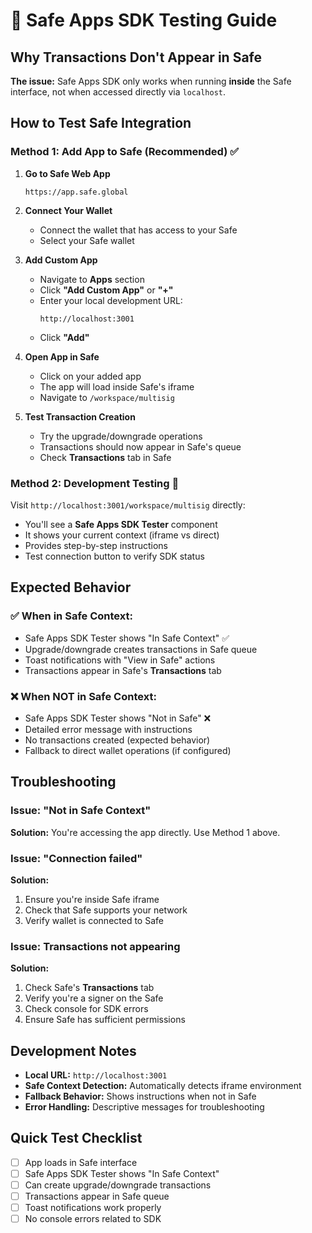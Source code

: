 # 🔧 Safe Apps SDK Testing Guide

## Why Transactions Don't Appear in Safe

**The issue:** Safe Apps SDK only works when running **inside** the Safe interface, not when accessed directly via `localhost`.

## How to Test Safe Integration

### Method 1: Add App to Safe (Recommended) ✅

1. **Go to Safe Web App**
   ```
   https://app.safe.global
   ```

2. **Connect Your Wallet**
   - Connect the wallet that has access to your Safe
   - Select your Safe wallet

3. **Add Custom App**
   - Navigate to **Apps** section
   - Click **"Add Custom App"** or **"+"**
   - Enter your local development URL:
     ```
     http://localhost:3001
     ```
   - Click **"Add"**

4. **Open App in Safe**
   - Click on your added app
   - The app will load inside Safe's iframe
   - Navigate to `/workspace/multisig`

5. **Test Transaction Creation**
   - Try the upgrade/downgrade operations
   - Transactions should now appear in Safe's queue
   - Check **Transactions** tab in Safe

### Method 2: Development Testing 🧪

Visit `http://localhost:3001/workspace/multisig` directly:
- You'll see a **Safe Apps SDK Tester** component
- It shows your current context (iframe vs direct)
- Provides step-by-step instructions
- Test connection button to verify SDK status

## Expected Behavior

### ✅ When in Safe Context:
- Safe Apps SDK Tester shows "In Safe Context" ✅
- Upgrade/downgrade creates transactions in Safe queue
- Toast notifications with "View in Safe" actions
- Transactions appear in Safe's **Transactions** tab

### ❌ When NOT in Safe Context:
- Safe Apps SDK Tester shows "Not in Safe" ❌
- Detailed error message with instructions
- No transactions created (expected behavior)
- Fallback to direct wallet operations (if configured)

## Troubleshooting

### Issue: "Not in Safe Context"
**Solution:** You're accessing the app directly. Use Method 1 above.

### Issue: "Connection failed" 
**Solution:** 
1. Ensure you're inside Safe iframe
2. Check that Safe supports your network
3. Verify wallet is connected to Safe

### Issue: Transactions not appearing
**Solution:**
1. Check Safe's **Transactions** tab
2. Verify you're a signer on the Safe
3. Check console for SDK errors
4. Ensure Safe has sufficient permissions

## Development Notes

- **Local URL:** `http://localhost:3001`
- **Safe Context Detection:** Automatically detects iframe environment
- **Fallback Behavior:** Shows instructions when not in Safe
- **Error Handling:** Descriptive messages for troubleshooting

## Quick Test Checklist

- [ ] App loads in Safe interface
- [ ] Safe Apps SDK Tester shows "In Safe Context"
- [ ] Can create upgrade/downgrade transactions
- [ ] Transactions appear in Safe queue
- [ ] Toast notifications work properly
- [ ] No console errors related to SDK
